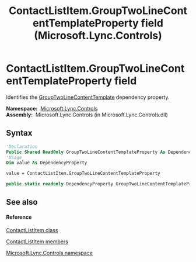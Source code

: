 ﻿---
title: ContactListItem.GroupTwoLineContentTemplateProperty field (Microsoft.Lync.Controls)
TOCTitle: GroupTwoLineContentTemplateProperty field
ms:assetid: F:Microsoft.Lync.Controls.ContactListItem.GroupTwoLineContentTemplateProperty_DI_3_UC_OCS14MrefLyncWPF
ms:mtpsurl: https://msdn.microsoft.com/en-us/library/microsoft.lync.controls.contactlistitem.grouptwolinecontenttemplateproperty_di_3_uc_ocs14mreflyncwpf(v=office.15)
ms:contentKeyID: 48602063
ms.date: 07/28/2014
mtps_version: v=office.15
f1_keywords:
- Microsoft.Lync.Controls.ContactListItem.GroupTwoLineContentTemplateProperty
dev_langs:
- CSharp
- JScript
- VB
- other
---

# ContactListItem.GroupTwoLineContentTemplateProperty field

Identifies the [GroupTwoLineContentTemplate](contactlistitem-grouptwolinecontenttemplate-property-microsoft-lync-controls_1.md) dependency property.

**Namespace:**  [Microsoft.Lync.Controls](microsoft-lync-controls-namespace_1.md)  
**Assembly:**  Microsoft.Lync.Controls (in Microsoft.Lync.Controls.dll)

## Syntax

``` vb
'Declaration
Public Shared ReadOnly GroupTwoLineContentTemplateProperty As DependencyProperty
'Usage
Dim value As DependencyProperty

value = ContactListItem.GroupTwoLineContentTemplateProperty
```

``` csharp
public static readonly DependencyProperty GroupTwoLineContentTemplateProperty
```

## See also

#### Reference

[ContactListItem class](contactlistitem-class-microsoft-lync-controls_1.md)

[ContactListItem members](contactlistitem-members-microsoft-lync-controls_1.md)

[Microsoft.Lync.Controls namespace](microsoft-lync-controls-namespace_1.md)

